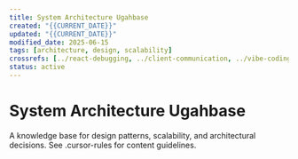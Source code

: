 ```yaml
---
title: System Architecture Ugahbase
created: "{{CURRENT_DATE}}"
updated: "{{CURRENT_DATE}}"
modified_date: 2025-06-15
tags: [architecture, design, scalability]
crossrefs: [../react-debugging, ../client-communication, ../vibe-coding]
status: active
---
```


# System Architecture Ugahbase

A knowledge base for design patterns, scalability, and architectural decisions. See .cursor-rules for content guidelines. 